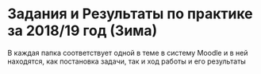 # Задания и Результаты по практике за 2018/19 год (Зима)

В каждая папка соответствует одной в теме в систему Moodle и в ней находятся, как постановка задачи, так и ход работы и его результаты
